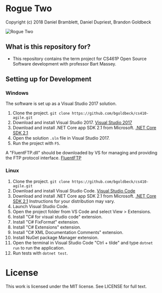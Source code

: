 # Rogue Two

Copyright (c) 2018 Daniel Bramblett, Daniel Dupriest, Brandon Goldbeck

![Rogue Two](http://wiki.hypersweet.com/_media/public/title-safe.png)

## What is this repository for? ##

* This repository contains the term project for CS461P Open Source Software development with professor Bart Massey.


## Setting up for Development ##

### Windows ###

The software is set up as a Visual Studio 2017 solution.

1. Clone the project. `git clone https://github.com/bgoldbeck/cs410-agile.git`
2. Download and install Visual Studio 2017. [Visual Studio 2017](https://visualstudio.microsoft.com/downloads/)
3. Download and install .NET Core app SDK 2.1 from Microsoft. [.NET Core SDK 2.1](https://www.microsoft.com/net/download/dotnet-core/sdk-2.1.300)
4. Open the solution `.sln` file in Visual Studio 2017.
5. Run the project with `F5`.

A "FluentFTP.dll" should be downloaded by VS for managing and providing the FTP protocol interface. [FluentFTP](https://github.com/robinrodricks/FluentFTP)

### Linux ###

1. Clone the project. `git clone https://github.com/bgoldbeck/cs410-agile.git`
2. Download and install Visual Studio Code. [Visual Studio Code](https://code.visualstudio.com/)
3. Download and install .NET Core app SDK 2.1 from Microsoft. [.NET Core SDK 2.1](https://www.microsoft.com/net/download/dotnet-core/sdk-2.1.300) Instructions for your distribution may vary.
4. Launch Visual Studio Code.
5. Open the project folder from VS Code and select View > Extensions.
  1. Install "C# for visual studio code" extension.
  2. Install "C# FixFormat" extension.
  3. Install "C# Extensions" extension.
  4. Install "C# XML Documentation Comments" extension.
  5. Install NuGet package Manager extension.
6. Open the terminal in Visual Studio Code "Ctrl + tilde" and type `dotnet run` to run the application.
7. Run tests with `dotnet test`.

# License

This work is licensed under the MIT license. See LICENSE for full text.
